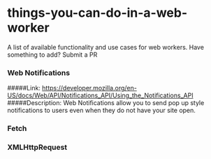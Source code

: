 # things-you-can-do-in-a-web-worker
A list of available functionality and use cases for web workers. Have something to add? Submit a PR

### Web Notifications
#####Link: 
https://developer.mozilla.org/en-US/docs/Web/API/Notifications_API/Using_the_Notifications_API
#####Description:
Web Notifications allow you to send pop up style notifications to users even when they do not have your site open.

### Fetch
### XMLHttpRequest
